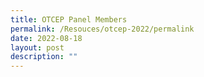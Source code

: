```yaml
---
title: OTCEP Panel Members
permalink: /Resouces/otcep-2022/permalink
date: 2022-08-18
layout: post
description: ""
---
```

